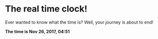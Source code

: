 # The real time clock!

Ever wanted to know what the time is? Well, your journey is about to end!

**The time is Nov 26, 2017, 04:51**